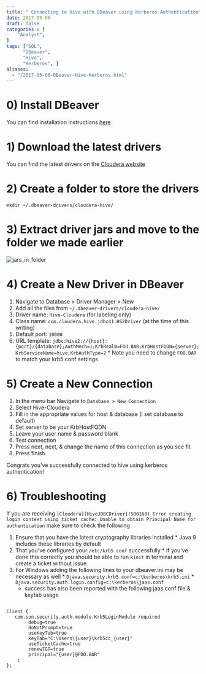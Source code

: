 ```yaml
---
title: " Connecting to Hive with DBeaver using Kerberos Authentication"
date: 2017-05-06
draft: false
categories : [
    "Analyst",
]
tags: ["SQL",
      "DBeaver",
      "Hive",
      "Kerberos", ]
aliases:
  - "/2017-05-06-DBeaver-Hive-Kerberos.html"
---
```


# 0) Install DBeaver

You can find installation instructions [here](/post/2017-03-26-dbeaver-mac/)

# 1) Download the latest drivers
You can find the latest drivers on the [Cloudera website](https://www.cloudera.com/downloads/connectors/hive/jdbc.html)

# 2) Create a folder to store the drivers
`mkdir ~/.dbeaver-drivers/cloudera-hive/`

# 3) Extract driver jars and move to the folder we made earlier

![jars_in_folder](/img/20170506_hive_jars_in_place.png)

# 4) Create a New Driver in DBeaver

  1. Navigate to Database > Driver Manager > New
  1. Add all the files from `~/.dbeaver-drivers/cloudera-hive/`
  1. Driver name: `Hive-Cloudera` (for labeling only)
  1. Class name: `com.cloudera.hive.jdbc41.HS2Driver` (at the time of this writing)
  1. Default port: `10000`
  1. URL template: `jdbc:hive2://{host}:{port}/{database};AuthMech=1;KrbRealm=FOO.BAR;KrbHostFQDN={server}; KrbServiceName=hive;KrbAuthType=2`
    * Note you need to change `FOO.BAR` to match your krb5.conf settings


# 5) Create a New Connection

  1. In the menu bar Navigate to `Database > New Connection`
  1. Select Hive-Cloudera
  1. Fill in the appropriate values for host & database (I set database to default)
  1. Set server to be your KrbHostFQDN
  1. Leave your user name & password blank
  1. Test connection
  1. Press next, next, & change the name of this connection as you see fit
  1. Press finish

  Congrats you've successfully connected to hive using kerberos authentication!

# 6) Troubleshooting

If you are receiving `[Cloudera][HiveJDBCDriver](500168) Error creating login context using ticket cache: Unable to obtain Principal Name for authentication` make sure to check the following

  1. Ensure that you have the latest cryptography libraries installed
    * Java 9 includes these libraries by default
  1. That you've configured your `/etc/krb5.conf` successfully
    * If you've done this correctly you should be able to run `kinit` in terminal and create a ticket without issue
  1. For Windows adding the following lines to your dbeaver.ini may be necessary as well
    * `Djava.security.krb5.conf=c:\kerberos\krb5.ini`
    * `Djava.security.auth.login.config=c:\kerberos\jaas.conf`
      * success has also been reported with the following jaas.conf file & keytab usage
      ```
    Client {
       com.sun.security.auth.module.Krb5LoginModule required
            debug=true
            doNotPrompt=true
            useKeyTab=true
            keyTab="C:\Users\{user}\krb5cc_{user}"
            useTicketCache=true
            renewTGT=true
            principal="{user}@FOO.BAR"
        ;
    };
```
